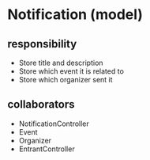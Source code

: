 # Notification (model)
## responsibility
- Store title and description
- Store which event it is related to
- Store which organizer sent it
## collaborators
- NotificationController
- Event
- Organizer
- EntrantController